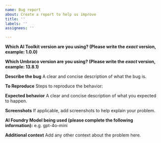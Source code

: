 ```yaml
---
name: Bug report
about: Create a report to help us improve
title: ''
labels: ''
assignees: ''

---
```


**Which AI Toolkit version are you using? (Please write the *exact* version, example: 1.0.0)**

**Which Umbraco version are you using? (Please write the *exact* version, example: 13.8.1)**

**Describe the bug**
A clear and concise description of what the bug is.

**To Reproduce**
Steps to reproduce the behavior:

**Expected behavior**
A clear and concise description of what you expected to happen.

**Screenshots**
If applicable, add screenshots to help explain your problem.

**AI Foundry Model being used (please complete the following information):**
e.g. gpt-4o-mini

**Additional context**
Add any other context about the problem here.
